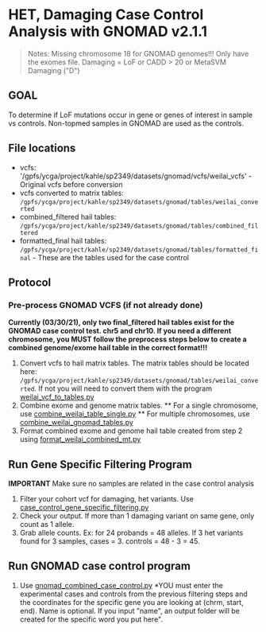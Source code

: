 
# HET, Damaging Case Control Analysis with GNOMAD v2.1.1
> Notes: Missing chromosome 18 for GNOMAD genomes!!! Only have the exomes file.
> Damaging = LoF or CADD > 20 or MetaSVM Damaging ("D")
## GOAL
To determine if LoF mutations occur in gene or genes of interest in sample vs controls. Non-topmed samples in GNOMAD are used as the controls.

## File locations
* vcfs: '/gpfs/ycga/project/kahle/sp2349/datasets/gnomad/vcfs/weilai_vcfs' - Original vcfs before conversion  
* vcfs converted to matrix tables: `/gpfs/ycga/project/kahle/sp2349/datasets/gnomad/tables/weilai_converted`  
* combined_filtered hail tables: `/gpfs/ycga/project/kahle/sp2349/datasets/gnomad/tables/combined_filtered`  
* formatted_final hail tables: `/gpfs/ycga/project/kahle/sp2349/datasets/gnomad/tables/formatted_final` - These are the tables used for the case control  

## Protocol
### Pre-process GNOMAD VCFS (if not already done)
**Currently (03/30/21), only two final_filtered hail tables exist for the GNOMAD case control test. chr5 and chr10. If you need a different chromosome, you MUST  follow the preprocess steps below to create a combined genome/exome hail table in the correct format!!!**
1. Convert vcfs to hail matrix tables. The matrix tables should be located here: `/gpfs/ycga/project/kahle/sp2349/datasets/gnomad/tables/weilai_converted`. If not you will need to convert them with the program [weilai_vcf_to_tables.py](./preprocess_GNOMAD/weilai_vcf_to_tables.py)
2. Combine exome and genome matrix tables. 
** For a single chromosome, use [combine_weilai_table_single.py](./preprocess_GNOMAD/combine_weilai_table_single.py)
** For multiple chromosomes, use [combine_weilai_gnomad_tables.py](./preprocess_GNOMAD/combine_weilai_gnomad_tables.py)
3. Format combined exome and genome hail table created from step 2 using [format_weilai_combined_mt.py](./preprocess_GNOMAD/format_weilai_combined_mt.py)

## Run Gene Specific Filtering Program
**IMPORTANT** Make sure no samples are related in the case control analysis
1. Filter your cohort vcf for damaging, het variants. Use [case_control_gene_specific_filtering.py](./case_control_programs/case_control_gene_specific_filtering.py)
2. Check your output. If more than 1 damaging variant on same gene, only count as 1 allele.
3. Grab allele counts. Ex: for 24 probands = 48 alleles. If 3 het variants found for 3 samples, cases = 3. controls = 48 - 3 = 45.

## Run GNOMAD case control program
1. Use [gnomad_combined_case_control.py](./case_control_programs/gnomad_combined_case_control.py)
*YOU must enter the experimental cases and controls from the previous filtering steps and the coordinates for the specific gene you are looking at (chrm, start, end). Name is optional. If you input "name", an output folder will be created for the specific word you put here".

